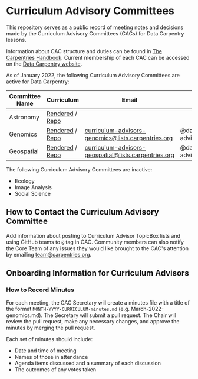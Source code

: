 # Curriculum Advisory Committees 

This repository serves as a public record of meeting notes and decisions made by the Curriculum Advisory Committees (CACs) for Data Carpentry lessons. 

Information
about CAC structure and duties can be found in [The Carpentries Handbook](https://docs.carpentries.org/topic_folders/lesson_development/lesson_development_roles.html#curriculum-advisory-committees). Current membership of each CAC can be accessed on the [Data Carpentry website](https://datacarpentry.org/curriculum-advisors/).


As of January 2022, 
the following Curriculum Advisory Committees are active for Data Carpentry:

| Committee Name  | Curriculum | Email | GH Team |
| --------------  | ---------- | ----- | ------- |
| Astronomy | [Rendered](https://datacarpentry.github.io/astronomy-python) / [Repo](https://github.com/datacarpentry/astronomy-python)| | | 
| Genomics | [Rendered](https://datacarpentry.org/genomics-workshop) / [Repo](https://github.com/datacarpentry/genomics-workshop) | [curriculum-advisors-genomics@lists.carpentries.org](mailto:curriculum-advisors-genomics@lists.carpentries.org) | @datacarpentry/curriculum-advisors-genomics |
| Geospatial | [Rendered](https://datacarpentry.org/geospatial-workshop) / [Repo](https://github.com/datacarpentry/geospatial-workshop/) | [curriculum-advisors-geospatial@lists.carpentries.org](mailto:curriculum-advisors-geospatial@lists.carpentries.org) | @datacarpentry/curriculum-advisors-geospatial |

The following Curriculum Advisory Committees are inactive:

- Ecology
- Image Analysis
- Social Science

## How to Contact the Curriculum Advisory Committee

Add information about posting to Curriculum Advisor TopicBox lists and using GitHub teams
to `@` tag in CAC. Community members can also notify the Core Team of any issues they
would like brought to the CAC's attention by emailing team@carpentries.org. 

## Onboarding Information for Curriculum Advisors


### How to Record Minutes

For each meeting, the CAC Secretary will create a minutes file with a title of the format `MONTH-YYYY-CURRICULUM-minutes.md` (e.g. March-2022-genomics.md). 
The Secretary will submit a pull request. The Chair will review the pull
request, make any necessary changes, and approve the minutes by merging the pull request. 

Each set of minutes should include: 

- Date and time of meeting
- Names of those in attendance
- Agenda items discussed and a summary of each discussion
- The outcomes of any votes taken

